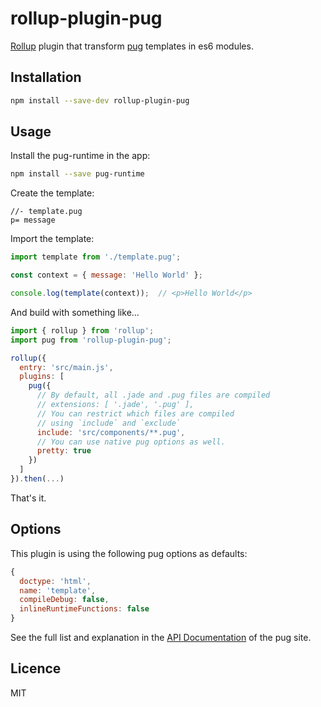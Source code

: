 # rollup-plugin-pug

[Rollup](https://github.com/rollup/rollup) plugin that transform [pug](http://jade-lang.com/) templates in es6 modules.

## Installation

```bash
npm install --save-dev rollup-plugin-pug
```

## Usage

Install the pug-runtime in the app:

```bash
npm install --save pug-runtime
```

Create the template:

```jade
//- template.pug
p= message
```

Import the template:

```js
import template from './template.pug';

const context = { message: 'Hello World' };

console.log(template(context));  // <p>Hello World</p>
```

And build with something like...

```js
import { rollup } from 'rollup';
import pug from 'rollup-plugin-pug';

rollup({
  entry: 'src/main.js',
  plugins: [
    pug({
      // By default, all .jade and .pug files are compiled
      // extensions: [ '.jade', '.pug' ],
      // You can restrict which files are compiled
      // using `include` and `exclude`
      include: 'src/components/**.pug',
      // You can use native pug options as well.
      pretty: true
    })
  ]
}).then(...)
```

That's it.

## Options

This plugin is using the following pug options as defaults:

```js
{
  doctype: 'html',
  name: 'template',
  compileDebug: false,
  inlineRuntimeFunctions: false
}
```

See the full list and explanation in the [API Documentation](http://jade-lang.com/api/) of the pug site.

## Licence

MIT
